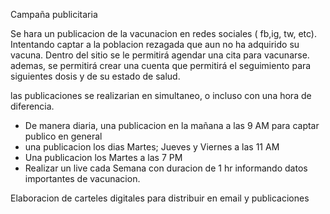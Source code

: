 Campaña publicitaria

Se hara un publicacion de la vacunacion en redes sociales ( fb,ig, tw, etc).  Intentando captar a la poblacion rezagada que aun no ha adquirido su vacuna.
Dentro del sitio se le permitirá agendar una cita para vacunarse. ademas, se permitirá crear una cuenta que permitirá el seguimiento para siguientes dosis y de su estado de salud.

las publicaciones se realizarian en simultaneo, o incluso con una hora de diferencia.

- De manera diaria, una publicacion en la mañana a las 9 AM para captar publico en general
- una publicacion los dias Martes; Jueves y Viernes a las 11 AM
- Una publicacion los Martes a las 7 PM 
- Realizar un live cada Semana con duracion de 1 hr informando datos importantes de vacunacion.

Elaboracion de carteles digitales para distribuir en email y publicaciones
